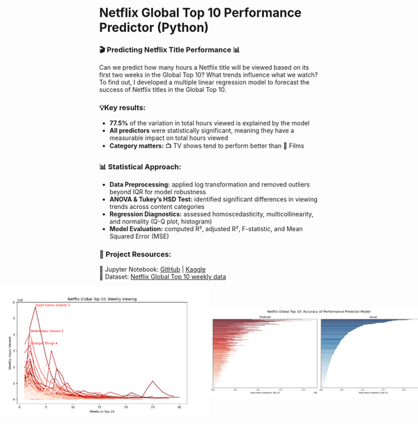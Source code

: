 # Netflix Global Top 10 Performance Predictor (Python)

### 🎬 Predicting Netflix Title Performance 📊 <br>


Can we predict how many hours a Netflix title will be viewed based on its first two weeks in the Global Top 10? What trends influence what we watch? To find out, I developed a multiple linear regression model to forecast the success of Netflix titles in the Global Top 10. <br>


### 💡Key results:
 - **77.5%** of the variation in total hours viewed is explained by the model
 - **All predictors** were statistically significant, meaning they have a measurable impact on total hours viewed
 - **Category matters:** 📺 TV shows tend to perform better than 🍿 Films


### 📊 Statistical Approach:
 -  **Data Preprocessing:** applied log transformation and removed outliers beyond IQR for model robustness <br>
 -  **ANOVA & Tukey’s HSD Test:** identified significant differences in viewing trends across content categories <br>
 -  **Regression Diagnostics:** assessed homoscedasticity, multicollinearity, and normality (Q-Q plot, histogram) <br>
 -  **Model Evaluation:** computed R², adjusted R², F-statistic, and Mean Squared Error (MSE) <br>


### 🔗 Project Resources:
📖 Jupyter Notebook: [GitHub](https://github.com/dpb24/netflix-global-top-10-performance-predictor/blob/main/netflix-global-top-10-performance-predictor.ipynb) | [Kaggle](https://www.kaggle.com/code/davidpbriggs/netflix-global-top-10-performance-predictor)  <br>
📂 Dataset: [Netflix Global Top 10 weekly data](https://www.kaggle.com/datasets/davidpbriggs/most-popular-netflix-shows) <br>


<div style="display: flex; justify-content: center; align-items: center;">
    <img src="netflix_global_top_10_weekly.png" width="800">
    <img src="netflix_global_top_10_model_results.png" width="800">
</div>
